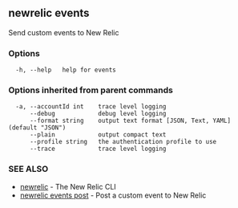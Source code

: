 ## newrelic events

Send custom events to New Relic

### Options

```
  -h, --help   help for events
```

### Options inherited from parent commands

```
  -a, --accountId int    trace level logging
      --debug            debug level logging
      --format string    output text format [JSON, Text, YAML] (default "JSON")
      --plain            output compact text
      --profile string   the authentication profile to use
      --trace            trace level logging
```

### SEE ALSO

* [newrelic](newrelic.md)	 - The New Relic CLI
* [newrelic events post](newrelic_events_post.md)	 - Post a custom event to New Relic

